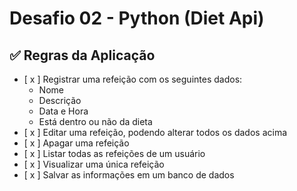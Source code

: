 # Desafio 02 - Python (Diet Api)

## ✅ Regras da Aplicação  

- [ x ] Registrar uma refeição com os seguintes dados:  
  - Nome  
  - Descrição  
  - Data e Hora  
  - Está dentro ou não da dieta  
- [ x ] Editar uma refeição, podendo alterar todos os dados acima  
- [ x ] Apagar uma refeição  
- [ x ] Listar todas as refeições de um usuário  
- [ x ] Visualizar uma única refeição  
- [ x ] Salvar as informações em um banco de dados